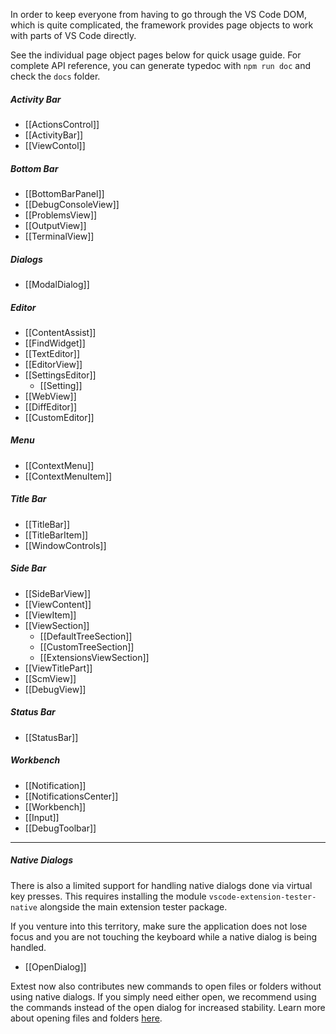 In order to keep everyone from having to go through the VS Code DOM, which is quite complicated, the framework provides page objects to work with parts of VS Code directly.

See the individual page object pages below for quick usage guide. For complete API reference, you can generate typedoc with ```npm run doc``` and check the ```docs``` folder.

##### Activity Bar
 - [[ActionsControl]]
 - [[ActivityBar]]
 - [[ViewContol]]

##### Bottom Bar
 - [[BottomBarPanel]]
 - [[DebugConsoleView]]
 - [[ProblemsView]]
 - [[OutputView]]
 - [[TerminalView]]

##### Dialogs
 - [[ModalDialog]]

##### Editor
 - [[ContentAssist]]
 - [[FindWidget]]
 - [[TextEditor]]
 - [[EditorView]]
 - [[SettingsEditor]]
   - [[Setting]]
 - [[WebView]]
 - [[DiffEditor]]
 - [[CustomEditor]]

##### Menu
 - [[ContextMenu]]
 - [[ContextMenuItem]]

##### Title Bar
 - [[TitleBar]]
 - [[TitleBarItem]]
 - [[WindowControls]]

##### Side Bar
 - [[SideBarView]]
 - [[ViewContent]]
 - [[ViewItem]]
 - [[ViewSection]]
   - [[DefaultTreeSection]]
   - [[CustomTreeSection]]
   - [[ExtensionsViewSection]]
 - [[ViewTitlePart]]
 - [[ScmView]]
 - [[DebugView]]

##### Status Bar
 - [[StatusBar]]

##### Workbench
 - [[Notification]]
 - [[NotificationsCenter]]
 - [[Workbench]]
 - [[Input]]
 - [[DebugToolbar]]

***

##### Native Dialogs
There is also a limited support for handling native dialogs done via virtual key presses. This requires installing the module `vscode-extension-tester-native` alongside the main extension tester package.

If you venture into this territory, make sure the application does not lose focus and you are not touching the keyboard while a native dialog is being handled.
 - [[OpenDialog]]

Extest now also contributes new commands to open files or folders without using native dialogs. If you simply need either open, we recommend using the commands instead of the open dialog for increased stability. Learn more about opening files and folders [here](https://github.com/redhat-developer/vscode-extension-tester/wiki#opening-files-and-folders).
